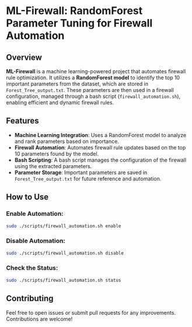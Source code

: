 # ML-Firewall: RandomForest Parameter Tuning for Firewall Automation

## Overview
**ML-Firewall** is a machine learning-powered project that automates firewall rule optimization. It utilizes a **RandomForest model** to identify the top 10 important parameters from the dataset, which are stored in `Forest_Tree_output.txt`. These parameters are then used in a firewall configuration, managed through a bash script (`firewall_automation.sh`), enabling efficient and dynamic firewall rules.

## Features
- **Machine Learning Integration**: Uses a RandomForest model to analyze and rank parameters based on importance.
- **Firewall Automation**: Automates firewall rule updates based on the top 10 parameters found by the model.
- **Bash Scripting**: A bash script manages the configuration of the firewall using the extracted parameters.
- **Parameter Storage**: Important parameters are saved in `Forest_Tree_output.txt` for future reference and automation.

## How to Use

### Enable Automation:
```bash
sudo ./scripts/firewall_automation.sh enable
```

### Disable Automation:
```bash
sudo ./scripts/firewall_automation.sh disable
```

### Check the Status:
```bash
sudo ./scripts/firewall_automation.sh status
```
## Contributing

Feel free to open issues or submit pull requests for any improvements. Contributions are welcome!
